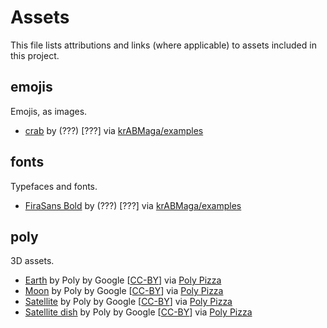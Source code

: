 # Assets
This file lists attributions and links (where applicable) to assets included in
this project.

## emojis
Emojis, as images.

- [crab](emojis/crab.png) by (???) [???] via [krABMaga/examples](https://github.com/krABMaga/examples/blob/main/template/assets/emojis/crab.png)

## fonts
Typefaces and fonts.

- [FiraSans Bold](fonts/FiraSans-Bold.ttf) by (???) [???] via [krABMaga/examples](https://github.com/krABMaga/examples/blob/main/template/assets/fonts/FiraSans-Bold.ttf)

## poly
3D assets.

- [Earth](poly/Earth.glb) by Poly by Google
  [[CC-BY](https://creativecommons.org/licenses/by/3.0/)] via
  [Poly Pizza](https://poly.pizza/m/cfM9k9LFaLz)
- [Moon](poly/Moon.glb) by Poly by Google
  [[CC-BY](https://creativecommons.org/licenses/by/3.0/)] via
  [Poly Pizza](https://poly.pizza/m/9OPocAqXM0u)
- [Satellite](poly/Satellite.glb) by Poly by Google
  [[CC-BY](https://creativecommons.org/licenses/by/3.0/)] via
  [Poly Pizza](https://poly.pizza/m/fmYHY1leH_P)
- [Satellite dish](poly/Satellite-dish.glb) by Poly by Google
  [[CC-BY](https://creativecommons.org/licenses/by/3.0/)] via
  [Poly Pizza](https://poly.pizza/m/5iVbfDhRnN7)
